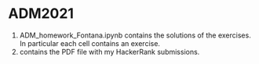 # ADM2021
1) ADM_homework_Fontana.ipynb contains the solutions of the exercises. In particular each cell contains an exercise.
2) contains the PDF file with my HackerRank submissions.
